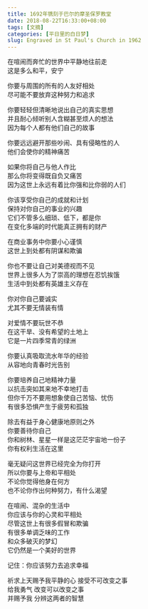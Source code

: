 ```yaml
---
title: 1692年镌刻于巴尔的摩圣保罗教堂  
date: 2018-08-22T16:33:00+08:00 
tags: [文摘]
categories: [平日里的白日梦]
slug: Engraved in St Paul's Church in 1962
---
```

在喧闹而奔忙的世界中平静地往前走  
这是多么和平，安宁

你要与周围的所有的人友好相处  
尽可能不要放弃这种努力和追求  

你要轻轻但清晰地说出自己的真实思想  
并且耐心倾听别人含糊甚至烦人的想法  
因为每个人都有他们自己的故事

你要远远避开那些吵闹、具有侵略性的人  
他们会使你的精神痛苦

如果你将自己与他人作比  
那么你将变得既自负又痛苦  
因为这世上永远有着比你强和比你弱的人们  

你该享受你自己的成就和计划  
保持对你自己的事业的兴趣  
它们不管多么细琐、低下，都是你  
在变化多端的时代能真正拥有的财产  

在商业事务中你要小心谨慎  
这世上到处都有阴谋和欺骗  

你也不要让自己对美德视而不见  
世界上很多人为了崇高的理想在忍饥挨饿  
生活中到处都有英雄主义存在

你对你自己要诚实  
尤其不要无情装有情

对爱情不要玩世不恭  
在这干旱、没有希望的土地上  
它是一片四季常青的绿洲

你要认真吸取流水年华的经验  
从容地向青春时光告别

你要培养自己地精神力量  
以抗击突如其来地不幸地打击  
但你千万不要用想象使自己苦恼、忧伤  
有很多恐惧产生于疲劳和孤独

除去有益于身心健康地原则之外  
你要善待你自己  
你和树林、星星一样是这茫茫宇宙地一份子  
你有权利生活在这里  

毫无疑问这世界已经完全为你打开  
所以你要与上帝和平相处  
不论你觉得他身在何方  
也不论你作出何种努力，有什么渴望

在喧闹、混杂的生活中  
你应该与你的心灵和平相处  
尽管这世上有很多假冒和欺骗  
有很多单调乏味的工作  
和众多破灭的梦幻  
它仍然是一个美好的世界

记住：你应该努力去追求幸福

祈求上天赐予我平静的心 接受不可改变之事  
给我勇气 改变可以改变之事  
并赐予我 分辨这两者的智慧  
